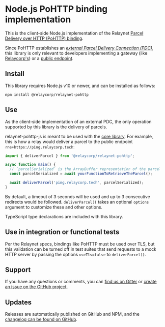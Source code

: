 # Node.js PoHTTP binding implementation

This is the client-side Node.js implementation of the Relaynet [Parcel Delivery over HTTP (PoHTTP) binding](https://specs.relaynet.link/RS-007).

Since PoHTTP establishes an [_external Parcel Delivery Connection (PDC)_](https://specs.relaynet.link/RS-000#external-pdc), this library is only relevant to developers implementing a gateway (like [Relaycorp's](https://github.com/relaycorp/relaynet-gateway-desktop)) or a [public endpoint](https://specs.relaynet.link/RS-000#addressing).

## Install

This library requires Node.js v10 or newer, and can be installed as follows:

```
npm install @relaycorp/relaynet-pohttp
```

## Use

As the client-side implementation of an external PDC, the only operation supported by this library is the delivery of parcels.

relaynet-pohttp-js is meant to be used with the [core library](https://www.npmjs.com/package/@relaycorp/relaynet-core). For example, this is how a relay would deliver a parcel to the public endpoint `rne+https://ping.relaycorp.tech`:

```javascript
import { deliverParcel } from '@relaycorp/relaynet-pohttp';

async function main() {
  // `parcelSerialized` is the ArrayBuffer representation of the parcel as a RAMF message
  const parcelSerialized = await yourFunctionToRetrieveTheParcel();

  await deliverParcel('ping.relaycorp.tech', parcelSerialized);
}
```

By default, a timeout of 3 seconds will be used and up to 3 consecutive redirects would be followed. `deliverParcel()` takes an optional `options` argument to customize these and other options.

TypeScript type declarations are included with this library.

## Use in integration or functional tests

Per the Relaynet specs, bindings like PoHTTP must be used over TLS, but this validation can be turned off in test suites that send requests to a mock HTTP server by passing the options `useTls=false` to `deliverParcel()`.

## Support

If you have any questions or comments, you can [find us on Gitter](https://gitter.im/relaynet/community) or [create an issue on the GitHub project](https://github.com/relaycorp/relaynet-pohttp-js/issues/new/choose).

## Updates

Releases are automatically published on GitHub and NPM, and the [changelog can be found on GitHub](https://github.com/relaycorp/relaynet-pohttp-js/releases).
